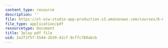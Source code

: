 ```yaml
---
content_type: resource
description: ''
file: https://ol-ocw-studio-app-production.s3.amazonaws.com/courses/6-890-algorithmic-lower-bounds-fun-with-hardness-proofs-fall-2014/2e2f2f5755442b3942cf9cf7c780abcb_ctxnYDAIDO4.pdf
file_type: application/pdf
resourcetype: Document
title: 3play pdf file
uid: 2e2f2f57-5544-2b39-42cf-9cf7c780abcb
---
```

